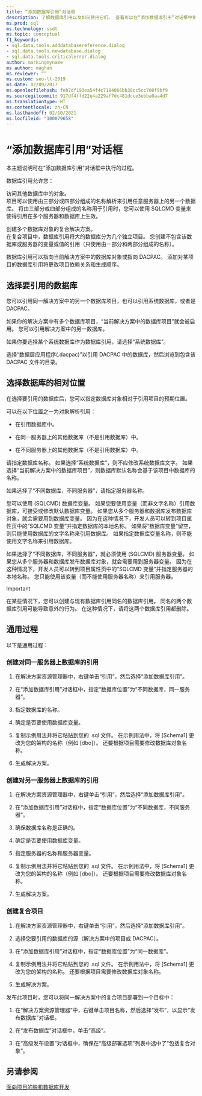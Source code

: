 ```yaml
---
title: “添加数据库引用”对话框
description: 了解数据库引用以及如何使用它们。 查看可以在“添加数据库引用”对话框中执行的过程。
ms.prod: sql
ms.technology: ssdt
ms.topic: conceptual
f1_keywords:
- sql.data.tools.adddatabasereference.dialog
- sql.data.tools.newdatabase.dialog
- sql.data.tools.criticalerror.dialog
author: markingmyname
ms.author: maghan
ms.reviewer: “”
ms.custom: seo-lt-2019
ms.date: 02/09/2017
ms.openlocfilehash: feb7df193ea54f4c7184066bb38cc5cc700f9bf9
ms.sourcegitcommit: 917df4ffd22e4a229af7dc481dcce3ebba0aa4d7
ms.translationtype: HT
ms.contentlocale: zh-CN
ms.lasthandoff: 02/10/2021
ms.locfileid: "100079658"
---
```

# <a name="add-database-reference-dialog-box"></a>“添加数据库引用”对话框

本主题说明可在“添加数据库引用”对话框中执行的过程。  
  
数据库引用允许您：  
  
访问其他数据库中的对象。  
项目可以使用由三部分或四部分组成的名称解析来引用任意服务器上的另一个数据库。 将由三部分或四部分组成的名称用于引用时，您可以使用 SQLCMD 变量来使得引用在多个服务器和数据库上生效。  
  
创建多个数据库对象的复合解决方案。  
在复合项目中，数据库引用将大的数据库分为几个独立项目。 您创建不包含该数据库或服务器的变量或值的引用（只使用由一部分和两部分组成的名称）。  
  
数据库引用可以指向当前解决方案中的数据库对象或指向 DACPAC。 添加对某项目的数据库引用将更改项目依赖关系和生成顺序。  
  
## <a name="selecting-the-database-to-reference"></a>选择要引用的数据库

您可以引用同一解决方案中的另一个数据库项目，也可以引用系统数据库，或者是 DACPAC。  
  
如果你的解决方案中有多个数据库项目，“当前解决方案中的数据库项目”就会被启用。 您可以引用解决方案中的另一数据库。  
  
如果你要选择某个系统数据库作为数据库引用，请选择“系统数据库”。  
  
选择“数据层应用程序(.dacpac)”以引用 DACPAC 中的数据库，然后浏览到包含该 DACPAC 文件的目录。  
  
## <a name="selecting-the-databases-relative-location"></a>选择数据库的相对位置

在选择要引用的数据库后，您可以指定数据库对象相对于引用项目的预期位置。  
  
可以在以下位置之一为对象解析引用：  
  
- 在引用数据库中。  
  
- 在同一服务器上的其他数据库（不是引用数据库）中。  
  
- 在不同服务器上的其他数据库（不是引用数据库）中。  
  
请指定数据库名称。 如果选择“系统数据库”，则不应修改系统数据库文字。 如果选择“当前解决方案中的数据库项目”，则数据库默认名称会基于该项目中数据库的名称。  
  
如果选择了“不同数据库，不同服务器”，请指定服务器名称。  
  
您可以使用 (SQLCMD) 数据库变量。 如果您要使用变量（而非文字名称）引用数据库，可接受或修改默认数据库变量。 如果您从多个服务器和数据库发布数据库对象，就会需要用到数据库变量。 因为在这种情况下，开发人员可以转到项目属性页中的“SQLCMD 变量”并指定数据库的本地名称。 如果将“数据库变量”留空，则只能使用数据库的文字名称来引用数据库。 如果指定数据库变量名称，则不能使用文字名称来引用数据库。  
  
如果选择了“不同数据库，不同服务器”，就必须使用 (SQLCMD) 服务器变量。 如果您从多个服务器和数据库发布数据库对象，就会需要用到服务器变量。 因为在这种情况下，开发人员可以转到项目属性页中的“SQLCMD 变量”并指定服务器的本地名称。 您只能使用该变量（而不能使用服务器名称）来引用服务器。  
  
> [!IMPORTANT]  
> 在某些情况下，您可以创建与现有数据库引用同名的数据库引用。 同名的两个数据库引用可能导致意外的行为。 在这种情况下，请将这两个数据库引用都删除。  
  
## <a name="common-procedures"></a>通用过程

以下是通用过程：  
  
### <a name="to-create-a-reference-to-a-database-on-the-same-server"></a>创建对同一服务器上数据库的引用  
  
1.  在解决方案资源管理器中，右键单击“引用”，然后选择“添加数据库引用”。  
  
2.  在“添加数据库引用”对话框中，指定“数据库位置”为“不同数据库，同一服务器”。  
  
3.  指定数据库的名称。  
  
4.  确定是否要使用数据库变量。  
  
5.  复制示例用法并将它粘贴到您的 .sql 文件。 在示例用法中，将 [Schema1] 更改为您的架构的名称（例如 [dbo]）。 还要根据项目需要修改数据库对象名称。  
  
6.  生成解决方案。  
  
### <a name="to-create-a-reference-to-a-database-on-another-server"></a>创建对另一服务器上数据库的引用  
  
1.  在解决方案资源管理器中，右键单击“引用”，然后选择“添加数据库引用”。  
  
2.  在“添加数据库引用”对话框中，指定“数据库位置”为“不同数据库，不同服务器”。  
  
3.  确保数据库名称是正确的。  
  
4.  确定是否要使用数据库变量。  
  
5.  指定服务器的名称和服务器变量。  
  
6.  复制示例用法并将它粘贴到您的 .sql 文件。 在示例用法中，将 [Schema1] 更改为您的架构的名称（例如 [dbo]）。 还要根据项目需要修改数据库对象名称。  
  
7.  生成解决方案。  
  
### <a name="to-create-a-composite-project"></a>创建复合项目  
  
1.  在解决方案资源管理器中，右键单击“引用”，然后选择“添加数据库引用”。  
  
2.  选择您要引用的数据库的源（解决方案中的项目或 DACPAC）。  
  
3.  在“添加数据库引用”对话框中，指定“数据库位置”为“同一数据库”。  
  
4.  复制示例用法并将它粘贴到您的 .sql 文件。 在示例用法中，将 [Schema1] 更改为您的架构的名称。 还要根据项目需要修改数据库对象名称。  
  
5.  生成解决方案。  
  
发布此项目时，您可以将同一解决方案中的复合项目部署到一个目标中：  
  
1.  在“解决方案资源管理器”中，右键单击项目名称，然后选择“发布”，以显示“发布数据库”对话框。  
  
2.  在“发布数据库”对话框中，单击“高级”。  
  
3.  在“高级发布设置”对话框中，确保在“高级部署选项”列表中选中了“包括复合对象”。  
  
## <a name="see-also"></a>另请参阅

[面向项目的脱机数据库开发](../ssdt/project-oriented-offline-database-development.md)